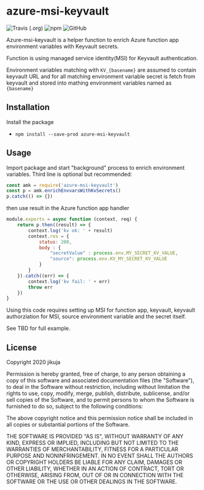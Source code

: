 # azure-msi-keyvault

![Travis (.org)](https://img.shields.io/travis/jikuja/azure-msi-keyvault)
![npm](https://img.shields.io/npm/v/azure-msi-keyvault)
![GitHub](https://img.shields.io/github/license/jikuja/azure-msi-keyvault)

Azure-msi-keyvault is a helper function to enrich Azure function app environment variables with Keyvault secrets.

Function is using managed service identity(MSI) for Keyvault authentication. 

Environment variables matching with `KV_{basename}` are assumed to contain keyvault URL and for all matching environment variable secret is fetch from
keyvault and stored into mathing environment variables named as `{basename}`

## Installation

Install the package
* `npm install --save-prod azure-msi-keyvault`

## Usage

Import package and start "background" process to enrich environment variables. Third line is optional but recommended:
```javascript
const amk = require('azure-msi-keyvault')
const p = amk.enrichEnvvarsWithKvSecrets()
p.catch(() => {})
```

then use result in the Azure function app handler
```javascript
module.exports = async function (context, req) {
    return p.then((result) => {
        context.log('kv ok: ' + result)
        context.res = {
            status: 200,
            body : {
                "secretValue" : process.env.MY_SECRET_KV_VALUE,
                "source": process.env.KV_MY_SECRET_KV_VALUE
            }
        }
    }).catch((err) => {
        context.log('kv fail: ' + err)
        throw err
    })
}
```

Using this code requires setting up MSI for function app, keyvault, keyvault authorziation for MSI, source environment variable
and the secret itself.

See TBD for full example.

## License

Copyright 2020 jikuja

Permission is hereby granted, free of charge, to any person obtaining a copy of this software and associated documentation files (the "Software"), to deal in the Software without restriction, including without limitation the rights to use, copy, modify, merge, publish, distribute, sublicense, and/or sell copies of the Software, and to permit persons to whom the Software is furnished to do so, subject to the following conditions:

The above copyright notice and this permission notice shall be included in all copies or substantial portions of the Software.

THE SOFTWARE IS PROVIDED "AS IS", WITHOUT WARRANTY OF ANY KIND, EXPRESS OR IMPLIED, INCLUDING BUT NOT LIMITED TO THE WARRANTIES OF MERCHANTABILITY, FITNESS FOR A PARTICULAR PURPOSE AND NONINFRINGEMENT. IN NO EVENT SHALL THE AUTHORS OR COPYRIGHT HOLDERS BE LIABLE FOR ANY CLAIM, DAMAGES OR OTHER LIABILITY, WHETHER IN AN ACTION OF CONTRACT, TORT OR OTHERWISE, ARISING FROM, OUT OF OR IN CONNECTION WITH THE SOFTWARE OR THE USE OR OTHER DEALINGS IN THE SOFTWARE.


